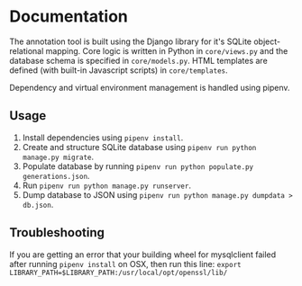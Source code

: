 # Documentation

The annotation tool is built using the Django library for it's SQLite object-relational mapping. Core logic is written in Python in `core/views.py` and the database schema is specified in `core/models.py`. HTML templates are defined (with built-in Javascript scripts) in `core/templates`.

Dependency and virtual environment management is handled using pipenv.

## Usage
1. Install dependencies using `pipenv install`.
2. Create and structure SQLite database using `pipenv run python manage.py migrate`.
3. Populate database by running `pipenv run python populate.py generations.json`.
4. Run `pipenv run python manage.py runserver`.
5. Dump database to JSON using `pipenv run python manage.py dumpdata > db.json`.

## Troubleshooting
If you are getting an error that your building wheel for mysqlclient failed
after running `pipenv install` on OSX, then run this line:
`export LIBRARY_PATH=$LIBRARY_PATH:/usr/local/opt/openssl/lib/`
